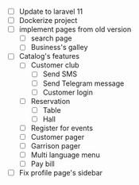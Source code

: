 - [ ] Update to laravel 11
- [ ] Dockerize project
- [ ] implement pages from old version
    - [ ] search page
    - [ ] Business's galley
- [ ] Catalog's features
    - [ ] Customer club
        - [ ] Send SMS
        - [ ] Send Telegram message
        - [ ] Customer login
    - [ ] Reservation
      - [ ] Table
      - [ ] Hall
    - [ ] Register for events
    - [ ] Customer pager
    - [ ] Garrison pager
    - [ ] Multi language menu
    - [ ] Pay bill
- [ ] Fix profile page's sidebar 
